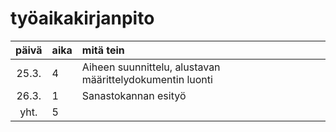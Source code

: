 # työaikakirjanpito

| päivä | aika | mitä tein |
| :----:|:-----| :-----|
| 25.3. | 4    | Aiheen suunnittelu, alustavan määrittelydokumentin luonti |
| 26.3. | 1    | Sanastokannan esityö |
| yht.  | 5    | | 
